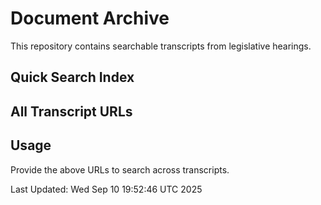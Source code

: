 # Document Archive

This repository contains searchable transcripts from legislative hearings.

## Quick Search Index

## All Transcript URLs
<!-- FULL URL LIST START -->
<!-- FULL URL LIST END -->

## Usage
Provide the above URLs to search across transcripts.

Last Updated: 
Wed Sep 10 19:52:46 UTC 2025

